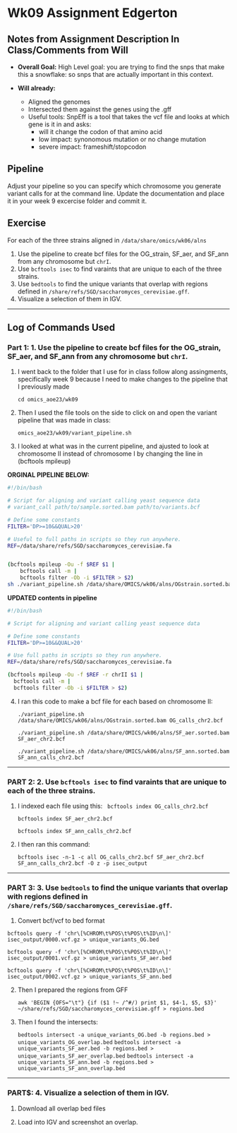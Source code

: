 # Wk09 Assignment Edgerton

## Notes from Assignment Description In Class/Comments from Will

- **Overall Goal:** High Level goal: you are trying to find the snps that make this a snowflake: so snps that are actually important in this context. 

- **Will already:**
    - Aligned the genomes
    - Intersected them against the genes using the .gff
    - Useful tools: SnpEff is a tool that takes the vcf file and looks at which gene is it in and asks: 
        - will it change the codon of that amino acid
        - low impact: synonomous mutation or no change mutation 
        - severe impact: frameshift/stopcodon


## Pipeline

Adjust your pipeline so you can specify which chromosome you generate variant calls for at the command line.
Update the documentation and place it in your week 9 excercise folder and commit it.

## Exercise

For each of the three strains aligned in `/data/share/omics/wk06/alns`

1. Use the pipeline to create bcf files for the OG_strain, SF_aer, and SF_ann from any chromosome but `chrI`.
2. Use `bcftools isec` to find varaints that are unique to each of the three strains.
3. Use `bedtools` to find the unique variants that overlap with regions defined in `/share/refs/SGD/saccharomyces_cerevisiae.gff`.
4. Visualize a selection of them in IGV.

***


## Log of Commands Used

### Part 1: 1. Use the pipeline to create bcf files for the OG_strain, SF_aer, and SF_ann from any chromosome but `chrI`.

1. I went back to the folder that I use for in class follow along assingments, specifically week 9 because I need to make changes to the pipeline that I previously made

    `cd omics_aoe23/wk09`
    
2. Then I used the file tools on the side to click on and open the variant pipeline that was made in class: 

    `omics_aoe23/wk09/variant_pipeline.sh`

3. I looked at what was in the current pipeline, and ajusted to look at chromosome II instead of chromosome I by changing the line in (bcftools mpileup)
    
**ORGINAL PIPELINE BELOW:** 

```bash
#!/bin/bash

# Script for aligning and variant calling yeast sequence data
# variant_call path/to/sample.sorted.bam path/to/variants.bcf

# Define some constants
FILTER='DP>=10&&QUAL>20'

# Useful to full paths in scripts so they run anywhere.
REF=/data/share/refs/SGD/saccharomyces_cerevisiae.fa


(bcftools mpileup -Ou -f $REF $1 |
    bcftools call -m |         
    bcftools filter -Ob -i $FILTER > $2)
sh ./variant_pipeline.sh /data/share/OMICS/wk06/alns/OGstrain.sorted.bam OG_calls.bcf
```



**UPDATED contents in pipeline**
    
```bash   
#!/bin/bash

# Script for aligning and variant calling yeast sequence data

# Define some constants
FILTER='DP>=10&&QUAL>20'

# Use full paths in scripts so they run anywhere.
REF=/data/share/refs/SGD/saccharomyces_cerevisiae.fa

(bcftools mpileup -Ou -f $REF -r chrII $1 |
  bcftools call -m |         
  bcftools filter -Ob -i $FILTER > $2)
```


4. I ran this code to make a bcf file for each based on chromosome II:


    `./variant_pipeline.sh /data/share/OMICS/wk06/alns/OGstrain.sorted.bam OG_calls_chr2.bcf`
    
    `./variant_pipeline.sh /data/share/OMICS/wk06/alns/SF_aer.sorted.bam SF_aer_chr2.bcf`
    
    `./variant_pipeline.sh /data/share/OMICS/wk06/alns/SF_ann.sorted.bam SF_ann_calls_chr2.bcf`
    
***

### PART 2: 2. Use `bcftools isec` to find varaints that are unique to each of the three strains.


1. I indexed each file using this: 
    ` bcftools index OG_calls_chr2.bcf`

    `bcftools index SF_aer_chr2.bcf`

    `bcftools index SF_ann_calls_chr2.bcf`

   
2. I then ran this command: 

    `bcftools isec -n-1 -c all OG_calls_chr2.bcf SF_aer_chr2.bcf SF_ann_calls_chr2.bcf -O z -p isec_output`

*** 

### PART 3: 3. Use `bedtools` to find the unique variants that overlap with regions defined in `/share/refs/SGD/saccharomyces_cerevisiae.gff`.

1. Convert bcf/vcf to bed format

`bcftools query -f 'chr\[%CHROM\t%POS\t%POS\t%ID\n\]' isec_output/0000.vcf.gz > unique_variants_OG.bed`

`bcftools query -f 'chr\[%CHROM\t%POS\t%POS\t%ID\n\]' isec_output/0001.vcf.gz > unique_variants_SF_aer.bed`

`bcftools query -f 'chr\[%CHROM\t%POS\t%POS\t%ID\n\]' isec_output/0002.vcf.gz > unique_variants_SF_ann.bed`



2. Then I prepared the regions from GFF

    `awk 'BEGIN {OFS="\t"} {if ($1 !~ /^#/) print $1, $4-1, $5, $3}' ~/share/refs/SGD/saccharomyces_cerevisiae.gff > regions.bed`
    
3. Then I found the intersects: 


    `bedtools intersect -a unique_variants_OG.bed -b regions.bed > unique_variants_OG_overlap.bed`
    `bedtools intersect -a unique_variants_SF_aer.bed -b regions.bed > unique_variants_SF_aer_overlap.bed`
    `bedtools intersect -a unique_variants_SF_ann.bed -b regions.bed > unique_variants_SF_ann_overlap.bed`
    
    
***

### PART$: 4. Visualize a selection of them in IGV.

1. Download all overlap bed files 

2. Load into IGV and screenshot an overlap. 

